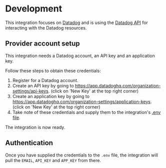 # Development

This integration focuses on [Datadog](https://www.datadoghq.com/) and is using
the [Datadog API](https://docs.datadoghq.com/api/) for interacting with the
Datadog resources.

## Provider account setup

This integration needs a Datadog account, an API key and an application key.

Follow these steps to obtain these credentials:

1. Register for a Datadog account.
2. Create an API key by going to
   https://app.datadoghq.com/organization-settings/api-keys. (click on 'New Key'
   at the top right corner)
3. Create an application key by going to
   https://app.datadoghq.com/organization-settings/application-keys. (click on
   'New Key' at the top right corner)
4. Take note of these credentials and supply them to the integration's
   [.env file](../env.example).

The integration is now ready.

## Authentication

Once you have supplied the credentials to the `.env` file, the integration will
pull the `EMAIL`, `API_KEY` and `APP_KEY` from there.
